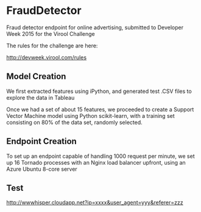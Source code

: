 # FraudDetector
Fraud detector endpoint for online advertising, submitted to Developer Week 2015 for the Virool Challenge

The rules for the challenge are here:

http://devweek.virool.com/rules

## Model Creation

We first extracted features using iPython, and generated test .CSV files to explore the data in Tableau

Once we had a set of about 15 features, we proceeded to create a Support Vector Machine model using Python scikit-learn, with a training set consisting on 80% of the data set, randomly selected.

## Endpoint Creation

To set up an endpoint capable of handling 1000 request per minute, we set up 16 Tornado processes with an Nginx load balancer upfront, using an Azure Ubuntu 8-core server

## Test

http://wwwhisper.cloudapp.net?ip=xxxx&user_agent=yyy&referer=zzz


